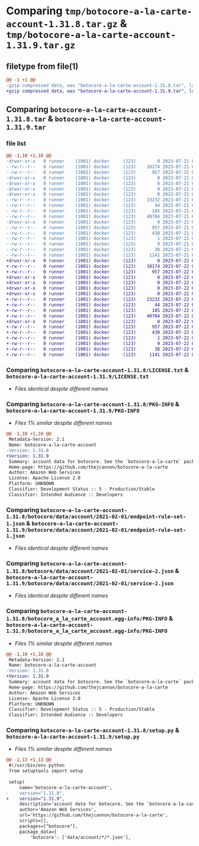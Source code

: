 # Comparing `tmp/botocore-a-la-carte-account-1.31.8.tar.gz` & `tmp/botocore-a-la-carte-account-1.31.9.tar.gz`

## filetype from file(1)

```diff
@@ -1 +1 @@
-gzip compressed data, was "botocore-a-la-carte-account-1.31.8.tar", last modified: Fri Jul 21 01:21:10 2023, max compression
+gzip compressed data, was "botocore-a-la-carte-account-1.31.9.tar", last modified: Sat Jul 22 01:20:13 2023, max compression
```

## Comparing `botocore-a-la-carte-account-1.31.8.tar` & `botocore-a-la-carte-account-1.31.9.tar`

### file list

```diff
@@ -1,18 +1,18 @@
-drwxr-xr-x   0 runner    (1001) docker     (123)        0 2023-07-21 01:21:10.490731 botocore-a-la-carte-account-1.31.8/
--rw-r--r--   0 runner    (1001) docker     (123)    10174 2023-07-21 01:21:10.000000 botocore-a-la-carte-account-1.31.8/LICENSE.txt
--rw-r--r--   0 runner    (1001) docker     (123)      957 2023-07-21 01:21:10.490731 botocore-a-la-carte-account-1.31.8/PKG-INFO
-drwxr-xr-x   0 runner    (1001) docker     (123)        0 2023-07-21 01:21:10.490731 botocore-a-la-carte-account-1.31.8/botocore/
-drwxr-xr-x   0 runner    (1001) docker     (123)        0 2023-07-21 01:21:10.490731 botocore-a-la-carte-account-1.31.8/botocore/data/
-drwxr-xr-x   0 runner    (1001) docker     (123)        0 2023-07-21 01:21:10.490731 botocore-a-la-carte-account-1.31.8/botocore/data/account/
-drwxr-xr-x   0 runner    (1001) docker     (123)        0 2023-07-21 01:21:10.490731 botocore-a-la-carte-account-1.31.8/botocore/data/account/2021-02-01/
--rw-r--r--   0 runner    (1001) docker     (123)    23232 2023-07-21 01:21:06.000000 botocore-a-la-carte-account-1.31.8/botocore/data/account/2021-02-01/endpoint-rule-set-1.json
--rw-r--r--   0 runner    (1001) docker     (123)       44 2023-07-21 01:21:06.000000 botocore-a-la-carte-account-1.31.8/botocore/data/account/2021-02-01/examples-1.json
--rw-r--r--   0 runner    (1001) docker     (123)      185 2023-07-21 01:21:06.000000 botocore-a-la-carte-account-1.31.8/botocore/data/account/2021-02-01/paginators-1.json
--rw-r--r--   0 runner    (1001) docker     (123)    40704 2023-07-21 01:21:06.000000 botocore-a-la-carte-account-1.31.8/botocore/data/account/2021-02-01/service-2.json
-drwxr-xr-x   0 runner    (1001) docker     (123)        0 2023-07-21 01:21:10.490731 botocore-a-la-carte-account-1.31.8/botocore_a_la_carte_account.egg-info/
--rw-r--r--   0 runner    (1001) docker     (123)      957 2023-07-21 01:21:10.000000 botocore-a-la-carte-account-1.31.8/botocore_a_la_carte_account.egg-info/PKG-INFO
--rw-r--r--   0 runner    (1001) docker     (123)      430 2023-07-21 01:21:10.000000 botocore-a-la-carte-account-1.31.8/botocore_a_la_carte_account.egg-info/SOURCES.txt
--rw-r--r--   0 runner    (1001) docker     (123)        1 2023-07-21 01:21:10.000000 botocore-a-la-carte-account-1.31.8/botocore_a_la_carte_account.egg-info/dependency_links.txt
--rw-r--r--   0 runner    (1001) docker     (123)        9 2023-07-21 01:21:10.000000 botocore-a-la-carte-account-1.31.8/botocore_a_la_carte_account.egg-info/top_level.txt
--rw-r--r--   0 runner    (1001) docker     (123)       38 2023-07-21 01:21:10.490731 botocore-a-la-carte-account-1.31.8/setup.cfg
--rw-r--r--   0 runner    (1001) docker     (123)     1141 2023-07-21 01:21:10.000000 botocore-a-la-carte-account-1.31.8/setup.py
+drwxr-xr-x   0 runner    (1001) docker     (123)        0 2023-07-22 01:20:13.852736 botocore-a-la-carte-account-1.31.9/
+-rw-r--r--   0 runner    (1001) docker     (123)    10174 2023-07-22 01:20:13.000000 botocore-a-la-carte-account-1.31.9/LICENSE.txt
+-rw-r--r--   0 runner    (1001) docker     (123)      957 2023-07-22 01:20:13.852736 botocore-a-la-carte-account-1.31.9/PKG-INFO
+drwxr-xr-x   0 runner    (1001) docker     (123)        0 2023-07-22 01:20:13.852736 botocore-a-la-carte-account-1.31.9/botocore/
+drwxr-xr-x   0 runner    (1001) docker     (123)        0 2023-07-22 01:20:13.852736 botocore-a-la-carte-account-1.31.9/botocore/data/
+drwxr-xr-x   0 runner    (1001) docker     (123)        0 2023-07-22 01:20:13.852736 botocore-a-la-carte-account-1.31.9/botocore/data/account/
+drwxr-xr-x   0 runner    (1001) docker     (123)        0 2023-07-22 01:20:13.852736 botocore-a-la-carte-account-1.31.9/botocore/data/account/2021-02-01/
+-rw-r--r--   0 runner    (1001) docker     (123)    23232 2023-07-22 01:20:09.000000 botocore-a-la-carte-account-1.31.9/botocore/data/account/2021-02-01/endpoint-rule-set-1.json
+-rw-r--r--   0 runner    (1001) docker     (123)       44 2023-07-22 01:20:09.000000 botocore-a-la-carte-account-1.31.9/botocore/data/account/2021-02-01/examples-1.json
+-rw-r--r--   0 runner    (1001) docker     (123)      185 2023-07-22 01:20:09.000000 botocore-a-la-carte-account-1.31.9/botocore/data/account/2021-02-01/paginators-1.json
+-rw-r--r--   0 runner    (1001) docker     (123)    40704 2023-07-22 01:20:09.000000 botocore-a-la-carte-account-1.31.9/botocore/data/account/2021-02-01/service-2.json
+drwxr-xr-x   0 runner    (1001) docker     (123)        0 2023-07-22 01:20:13.852736 botocore-a-la-carte-account-1.31.9/botocore_a_la_carte_account.egg-info/
+-rw-r--r--   0 runner    (1001) docker     (123)      957 2023-07-22 01:20:13.000000 botocore-a-la-carte-account-1.31.9/botocore_a_la_carte_account.egg-info/PKG-INFO
+-rw-r--r--   0 runner    (1001) docker     (123)      430 2023-07-22 01:20:13.000000 botocore-a-la-carte-account-1.31.9/botocore_a_la_carte_account.egg-info/SOURCES.txt
+-rw-r--r--   0 runner    (1001) docker     (123)        1 2023-07-22 01:20:13.000000 botocore-a-la-carte-account-1.31.9/botocore_a_la_carte_account.egg-info/dependency_links.txt
+-rw-r--r--   0 runner    (1001) docker     (123)        9 2023-07-22 01:20:13.000000 botocore-a-la-carte-account-1.31.9/botocore_a_la_carte_account.egg-info/top_level.txt
+-rw-r--r--   0 runner    (1001) docker     (123)       38 2023-07-22 01:20:13.852736 botocore-a-la-carte-account-1.31.9/setup.cfg
+-rw-r--r--   0 runner    (1001) docker     (123)     1141 2023-07-22 01:20:13.000000 botocore-a-la-carte-account-1.31.9/setup.py
```

### Comparing `botocore-a-la-carte-account-1.31.8/LICENSE.txt` & `botocore-a-la-carte-account-1.31.9/LICENSE.txt`

 * *Files identical despite different names*

### Comparing `botocore-a-la-carte-account-1.31.8/PKG-INFO` & `botocore-a-la-carte-account-1.31.9/PKG-INFO`

 * *Files 1% similar despite different names*

```diff
@@ -1,10 +1,10 @@
 Metadata-Version: 2.1
 Name: botocore-a-la-carte-account
-Version: 1.31.8
+Version: 1.31.9
 Summary: account data for botocore. See the `botocore-a-la-carte` package for more info.
 Home-page: https://github.com/thejcannon/botocore-a-la-carte
 Author: Amazon Web Services
 License: Apache License 2.0
 Platform: UNKNOWN
 Classifier: Development Status :: 5 - Production/Stable
 Classifier: Intended Audience :: Developers
```

### Comparing `botocore-a-la-carte-account-1.31.8/botocore/data/account/2021-02-01/endpoint-rule-set-1.json` & `botocore-a-la-carte-account-1.31.9/botocore/data/account/2021-02-01/endpoint-rule-set-1.json`

 * *Files identical despite different names*

### Comparing `botocore-a-la-carte-account-1.31.8/botocore/data/account/2021-02-01/service-2.json` & `botocore-a-la-carte-account-1.31.9/botocore/data/account/2021-02-01/service-2.json`

 * *Files identical despite different names*

### Comparing `botocore-a-la-carte-account-1.31.8/botocore_a_la_carte_account.egg-info/PKG-INFO` & `botocore-a-la-carte-account-1.31.9/botocore_a_la_carte_account.egg-info/PKG-INFO`

 * *Files 1% similar despite different names*

```diff
@@ -1,10 +1,10 @@
 Metadata-Version: 2.1
 Name: botocore-a-la-carte-account
-Version: 1.31.8
+Version: 1.31.9
 Summary: account data for botocore. See the `botocore-a-la-carte` package for more info.
 Home-page: https://github.com/thejcannon/botocore-a-la-carte
 Author: Amazon Web Services
 License: Apache License 2.0
 Platform: UNKNOWN
 Classifier: Development Status :: 5 - Production/Stable
 Classifier: Intended Audience :: Developers
```

### Comparing `botocore-a-la-carte-account-1.31.8/setup.py` & `botocore-a-la-carte-account-1.31.9/setup.py`

 * *Files 1% similar despite different names*

```diff
@@ -1,13 +1,13 @@
 #!/usr/bin/env python
 from setuptools import setup
 
 setup(
     name='botocore-a-la-carte-account',
-    version="1.31.8",
+    version="1.31.9",
     description='account data for botocore. See the `botocore-a-la-carte` package for more info.',
     author='Amazon Web Services',
     url='https://github.com/thejcannon/botocore-a-la-carte',
     scripts=[],
     packages=["botocore"],
     package_data={
         'botocore': ['data/account/*/*.json'],
```

